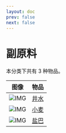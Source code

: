 ```yaml
---
layout: doc
prev: false
next: false
---
```


# 副原料

本分类下共有 3 种物品。

| 图像 | 物品 |
| :-: | :-- |
| ![IMG](/wiki/item/water.png) | [井水](well-water) |
| ![IMG](/wiki/item/wheat.png) | [小麦](wheat) |
| ![IMG](/wiki/item/salt.png) | [盐巴](salt) |

<style scoped>
  td img { max-width: 64px; max-height: 64px; }
</style>
